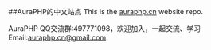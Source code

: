 ##AuraPHP的中文站点
This is the [auraphp.cn](http://auraphp.cn) website repo.  

AuraPHP QQ交流群:497771098，欢迎加入，一起交流、学习  
Email:auraphp.cn@gmail.com
